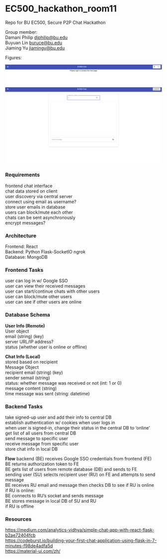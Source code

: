 # EC500_hackathon_room11  
Repo for BU EC500, Secure P2P Chat Hackathon

Group member:  
Damani Philip djphilip@bu.edu  
Buyuan Lin buruce@bu.edu  
Jiaming Yu jiamingy@bu.edu

Figures:  
<div align=center><img src="https://github.com/BcomedianC/EC500_hackathon_room11/blob/main/figures/login.PNG"/></div> 
<div align=center><img src="https://github.com/BcomedianC/EC500_hackathon_room11/blob/main/figures/chat.PNG"/></div> 

### Requirements  
frontend chat interface  
chat data stored on client  
user discovery via central server  
connect using email as username?  
store user emails in database  
users can block/mute each other  
chats can be sent asynchronously  
encrypt messages?  

### Architecture  
Frontend: React  
Backend: Python  Flask-SocketIO  ngrok  
Database: MongoDB  

### Frontend Tasks  
user can log in w/ Google SSO  
user can view their received messages  
user can start/continue chats with other users  
user can block/mute other users   
user can see if other users are online  

### Database Schema  
**User Info (Remote)**   
User object   
email (string) (key)    
server URL/IP address?    
status (whether user is online or offline)    

**Chat Info (Local)**   
stored based on recipient    
Message Object    
recipient email (string) (key)    
sender semail (string)  
status: whether message was received or not (int: 1 or 0)  
message content (string)  
time message was sent (string: datetime)  

### Backend Tasks  
take signed-up user and add their info to central DB  
establish authentication w/ cookies when user logs in  
when user is signed-in, change their status in the central DB to ‘online’  
get list of all users from central DB  
send message to specific user  
receive message from specific user  
store chat info in local DB  

**Flow**
backend (BE) receives Google SSO credentials from frontend (FE)  
BE returns authorization token to FE  
BE gets list of users from remote database (DB) and sends to FE  
sending user (SU) selects recipient user (RU) on FE and attempts to send message  
BE receives RU email and message then checks DB to see if RU is online  
if RU is online:  
BE connects to RU’s socket and sends message  
BE stores message in local DB of SU and RU  
if RU is offline  


### Resources
https://medium.com/analytics-vidhya/simple-chat-app-with-react-flask-b2ae72404fcb  
https://codeburst.io/building-your-first-chat-application-using-flask-in-7-minutes-f98de4adfa5d  
https://material-ui.com/zh/  

